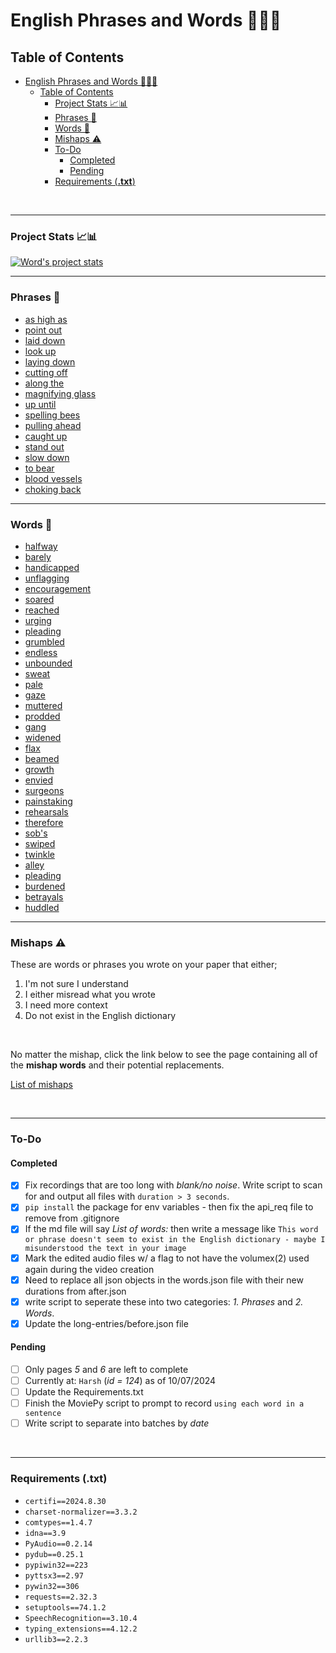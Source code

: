 # English Phrases and Words 📰📃😃

## Table of Contents

- [English Phrases and Words 📰📃😃](#english-phrases-and-words-)
  - [Table of Contents](#table-of-contents)
    - [Project Stats 📈📊](#project-stats-)
    - [Phrases 📃](#phrases-)
    - [Words 📃](#words-)
    - [Mishaps ⚠️](#mishaps-️)
    - [To-Do](#to-do)
      - [Completed](#completed)
      - [Pending](#pending)
    - [Requirements (**.txt**)](#requirements-txt)

<br/>

---

### Project Stats 📈📊

[![Word's project stats](https://github-readme-stats.vercel.app/api?username=brlaney)](https://github.com/brlaney/words/github-readme-stats)

---

### Phrases 📃

- [as high as](md/phrases/as_high_as.md)
- [point out](md/phrases/point_out.md)
- [laid down](md/phrases/laid_down.md)
- [look up](md/phrases/look_up.md)
- [laying down](md/phrases/laying_down.md)
- [cutting off](md/phrases/cutting_off.md)
- [along the](md/phrases/along_the.md)
- [magnifying glass](md/phrases/magnifying_glass.md)
- [up until](md/phrases/up_until.md)
- [spelling bees](md/phrases/spelling_bees.md)
- [pulling ahead](md/phrases/pulling_ahead.md)
- [caught up](md/phrases/caught_up.md)
- [stand out](md/phrases/stand_out.md)
- [slow down](md/phrases/slow_down.md)
- [to bear](md/phrases/to_bear.md)
- [blood vessels](md/phrases/blood_vessels.md)
- [choking back](md/phrases/choking_back.md)

---

### Words 📃

- [halfway](md/words/halfway.md)
- [barely](md/words/barely.md)
- [handicapped](md/words/handicapped.md)
- [unflagging](md/words/unflagging.md)
- [encouragement](md/words/encouragement.md)
- [soared](md/words/soared.md)
- [reached](md/words/reached.md)
- [urging](md/words/urging.md)
- [pleading](md/words/pleading.md)
- [grumbled](md/words/grumbled.md)
- [endless](md/words/endless.md)
- [unbounded](md/words/unbounded.md)
- [sweat](md/words/sweat.md)
- [pale](md/words/pale.md)
- [gaze](md/words/gaze.md)
- [muttered](md/words/muttered.md)
- [prodded](md/words/prodded.md)
- [gang](md/words/gang.md)
- [widened](md/words/widened.md)
- [flax](md/words/flax.md)
- [beamed](md/words/beamed.md)
- [growth](md/words/growth.md)
- [envied](md/words/envied.md)
- [surgeons](md/words/surgeons.md)
- [painstaking](md/words/painstaking.md)
- [rehearsals](md/words/rehearsals.md)
- [therefore](md/words/therefore.md)
- [sob's](md/words/sob's.md)
- [swiped](md/words/swiped.md)
- [twinkle](md/words/twinkle.md)
- [alley](md/words/alley.md)
- [pleading](md/words/pleading.md)
- [burdened](md/words/burdened.md)
- [betrayals](md/words/betrayals.md)
- [huddled](md/words/huddled.md)

---

### Mishaps ⚠️

These are words or phrases you wrote on your paper that either;
1. I'm not sure I understand
2. I either misread what you wrote
3. I need more context
4. Do not exist in the English dictionary

<br/>

No matter the mishap, click the link below to see the page containing all of the **mishap words** and their potential replacements.

[List of mishaps](md/mishaps/mishap-words.md)

<br/>

---

### To-Do 

#### Completed

- [X] Fix recordings that are too long with *blank/no noise*. Write script to scan for and output all files with `duration > 3 seconds`. 
- [X] `pip install` the package for env variables - then fix the api_req file to remove from .gitignore
- [X] If the md file will say *List of words:* then write a message like `This word or phrase doesn't seem to exist in the English dictionary - maybe I misunderstood the text in your image`
- [X] Mark the edited audio files w/ a flag to not have the volumex(2) used again during the video creation
- [X] Need to replace all json objects in the words.json file with their new durations from after.json 
- [X] write script to seperate these into two categories: *1. Phrases* and *2. Words*.
- [X] Update the long-entries/before.json file

#### Pending

- [ ] Only pages *5* and *6* are left to complete
- [ ] Currently at: `Harsh` (*id = 124*) as of 10/07/2024
- [ ] Update the Requirements.txt
- [ ] Finish the MoviePy script to prompt to record `using each word in a sentence` 
- [ ] Write script to separate into batches by *date*

<br/>

---

### Requirements (**.txt**)

- `certifi==2024.8.30`
- `charset-normalizer==3.3.2`
- `comtypes==1.4.7`
- `idna==3.9`
- `PyAudio==0.2.14`
- `pydub==0.25.1`
- `pypiwin32==223`
- `pyttsx3==2.97`
- `pywin32==306`
- `requests==2.32.3`
- `setuptools==74.1.2`
- `SpeechRecognition==3.10.4`
- `typing_extensions==4.12.2`
- `urllib3==2.2.3`
